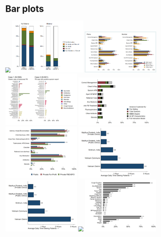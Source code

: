 # Bar plots

[<img src="https://user-images.githubusercontent.com/15252541/31467170-1a358f78-aea7-11e7-85f7-0c152ad2c391.png" width="225">](https://github.com/worldbank/Stata-IE-Visual-Library/tree/master/Library/Bar%20plots/Combined%20bar%20plots%20with%20two%20axes)
[<img src="https://github.com/worldbank/Stata-IE-Visual-Library/blob/develop/Library/Bar%20plots/Stack%20bar%20graph%20by%20two%20variables/figure.png" width="225">](https://github.com/worldbank/Stata-IE-Visual-Library/blob/develop/Library/Bar%20plots/Stack%20bar%20graph%20by%20two%20variables/Stack%20bar%20graph%20by%20two%20variables.ipynb)
[<img src="https://github.com/worldbank/Stata-IE-Visual-Library/blob/develop/Library/Bar%20plots/Side%20by%20side%20horizontal%20bar%20plot%20(weightab)/figure.png" width="225">](https://github.com/worldbank/Stata-IE-Visual-Library/blob/develop/Library/Bar%20plots/Side%20by%20side%20horizontal%20bar%20plot%20(weightab)/Side%20by%20side%20horizontal%20bar%20plot%20(weightab).ipynb)
[<img src="https://github.com/worldbank/Stata-IE-Visual-Library/blob/develop/Library/Bar%20plots/Side%20by%20side%20horizontal%20bar%20plot%20(betterbar)/figure.png" width="225">](https://github.com/worldbank/Stata-IE-Visual-Library/blob/develop/Library/Bar%20plots/Side%20by%20side%20horizontal%20bar%20plot%20(betterbar)/Side%20by%20side%20horizontal%20bar%20plot%20(betterbar).ipynb)
[<img src="https://github.com/worldbank/Stata-IE-Visual-Library/blob/develop/Library/Bar%20plots/Horizontal%20stack%20bar%20plot/figure.png" width="225">](https://github.com/worldbank/Stata-IE-Visual-Library/blob/develop/Library/Bar%20plots/Horizontal%20stack%20bar%20plot/Horizontal%20stack%20bar%20plot.ipynb)
[<img src="https://github.com/worldbank/Stata-IE-Visual-Library/blob/develop/Library/Bar%20plots/Horizontal%20bar%20with%20multiple%20vars/figure.png" width="225">](https://github.com/worldbank/Stata-IE-Visual-Library/blob/develop/Library/Bar%20plots/Horizontal%20bar%20with%20multiple%20vars/Horizontal%20bar%20with%20multiple%20vars.ipynb)
[<img src="https://github.com/worldbank/Stata-IE-Visual-Library/blob/develop/Library/Bar%20plots/Horizontal%20bar%20plot/figure.png" width="225">](https://github.com/worldbank/Stata-IE-Visual-Library/blob/develop/Library/Bar%20plots/Horizontal%20bar%20plot/Horizontal%20bar%20plot.ipynb)
[<img src="https://github.com/worldbank/Stata-IE-Visual-Library/blob/develop/Library/Bar%20plots/Horizontal%20bar%20plot/figure.png" width="225">](https://github.com/worldbank/Stata-IE-Visual-Library/blob/develop/Library/Bar%20plots/Horizontal%20bar%20plot/Horizontal%20bar%20plot.ipynb)
[<img src="https://github.com/worldbank/Stata-IE-Visual-Library/tree/develop/Library/Bar%20plots/Horizontal%20bar%20plot%20with%20grouping%20of%20variables%2C%20standard%20error%20bars%2C%20and%20cross-group%20comparisons" width="225">](https://github.com/worldbank/Stata-IE-Visual-Library/blob/develop/Library/Bar%20plots/Horizontal%20bar%20plot%20with%20grouping%20of%20variables%2C%20standard%20error%20bars%2C%20and%20cross-group%20comparisons/figure.png)
[<img src="https://github.com/worldbank/Stata-IE-Visual-Library/blob/develop/Library/Bar%20plots/Horizontal%20bar%20plot%20with%20betterbar%20ado%20file/figure.png" width="225">](https://github.com/worldbank/Stata-IE-Visual-Library/blob/develop/Library/Bar%20plots/Horizontal%20bar%20plot%20with%20betterbar%20ado%20file/Horizontal%20bar%20plot%20with%20betterbar%20ado%20file.ipynb)


